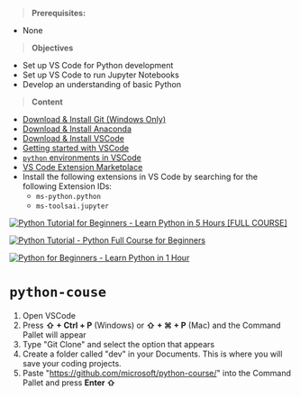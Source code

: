 > **Prerequisites:**
- None

> **Objectives**
- Set up VS Code for Python development
- Set up VS Code to run Jupyter Notebooks
- Develop an understanding of basic Python

> **Content**
* [Download & Install Git (Windows Only)](https://git-scm.com/download/win)
* [Download & Install Anaconda](https://docs.anaconda.com/free/anaconda/install/index.html)
* [Download & Install VSCode](https://code.visualstudio.com/download)
* [Getting started with VSCode](https://code.visualstudio.com/docs/introvideos/basics)
* [`python` environments in VSCode](https://code.visualstudio.com/docs/python/environments)
* [VS Code Extension Marketplace](https://code.visualstudio.com/docs/editor/extension-marketplace)
* Install the following extensions in VS Code by searching for the following Extension IDs:
	* `ms-python.python`
	* `ms-toolsai.jupyter`

[![Python Tutorial for Beginners - Learn Python in 5 Hours [FULL COURSE]](https://img.youtube.com/vi/h1sAzPojKMg/0.jpg)](https://www.youtube.com/watch?v=h1sAzPojKMg)

[![Python Tutorial - Python Full Course for Beginners](https://img.youtube.com/vi/DA6ZAHBPF1U/0.jpg)](https://www.youtube.com/watch?v=DA6ZAHBPF1U&t=23s)

[![Python for Beginners - Learn Python in 1 Hour](https://img.youtube.com/vi/QJo57-pmcuM/0.jpg)](https://www.youtube.com/watch?v=QJo57-pmcuM)

# `python-couse` 

1. Open VSCode
2. Press **⇧ + Ctrl + P** (Windows) or **⇧ + ⌘ + P** (Mac) and the Command Pallet will appear
3. Type "Git Clone" and select the option that appears
4. Create a folder called "dev" in your Documents. This is where you will save your coding projects.
5. Paste "https://github.com/microsoft/python-course/" into the Command Pallet and press **Enter ⇧**
